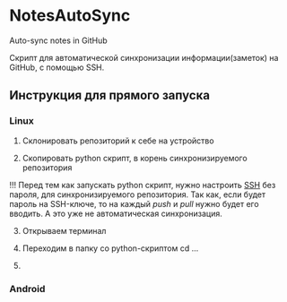 # NotesAutoSync
Auto-sync notes in GitHub

Скрипт для автоматической синхронизации информации(заметок) на GitHub, с помощью SSH.


## Инструкция для прямого запуска

### Linux 
1. Склонировать репозиторий к себе на устройство

2. Скопировать python скрипт, в корень синхронизируемого репозитория

!!! Перед тем как запускать python скрипт, нужно настроить [SSH](https://docs.github.com/en/authentication/connecting-to-github-with-ssh) без пароля, для синхронизируемого репозитория. Так как, если будет пароль на SSH-ключе, то на каждый _push_ и _pull_ нужно будет его вводить. А это уже не автоматическая синхронизация.

3. Открываем терминал
4. Переходим в папку со python-скриптом
cd ...

5. 

### Android